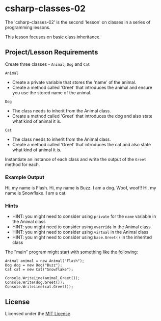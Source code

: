 # csharp-classes-02
The 'csharp-classes-02' is the second 'lesson' on classes in a series of programming lessons.   

This lesson focuses on basic class inheritance.

## Project/Lesson Requirements
Create three classes - ```Animal```, ```Dog``` and ```Cat```

```Animal``` 
- Create a private variable that stores the 'name' of the animal.  
- Create a method called 'Greet' that introduces the animal and ensure you use the stored name of the animal.

```Dog``` 
- The class needs to inherit from the Animal class.  
- Create a method called 'Greet' that introduces the dog and also state what kind of animal it is.  

```Cat``` 
- The class needs to inherit from the Animal class.  
- Create a method called 'Greet' that introduces the cat and also state what kind of animal it is.  

Instantiate an instance of each class and write the output of the ```Greet``` method for each.

### Example Output
Hi, my name is Flash.
Hi, my name is Buzz.  I am a dog. Woof, woof!!
Hi, my name is Snowflake.  I am a cat.

### Hints
- HINT: you might need to consider using ```private``` for the `name` variable in the Animal class
- HINT: you might need to consider using ```override``` in the Animal class
- HINT: you might need to consider using ```virtual``` in the Animal class
- HINT: you might need to consider using ```base.Greet()``` in the inherited class

The "main" program might start with something like the following: 
 ```
 Animal animal = new Animal("Flash");
Dog dog = new Dog("Buzz");
Cat cat = new Cat("Snowflake");

Console.WriteLine(animal.Greet());
Console.Write(dog.Greet());
Console.WriteLine(cat.Greet());
```

## License
Licensed under the [MIT License](./LICENSE).
